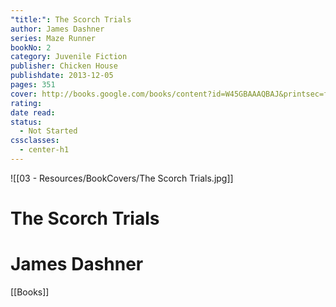 ```yaml
---
"title:": The Scorch Trials
author: James Dashner
series: Maze Runner
bookNo: 2
category: Juvenile Fiction
publisher: Chicken House
publishdate: 2013-12-05
pages: 351
cover: http://books.google.com/books/content?id=W45GBAAAQBAJ&printsec=frontcover&img=1&zoom=1&edge=curl&source=gbs_api
rating: 
date read: 
status:
  - Not Started
cssclasses:
  - center-h1
---
```

![[03 - Resources/BookCovers/The Scorch Trials.jpg]]
# The Scorch Trials
# James Dashner







[[Books]]